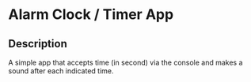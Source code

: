 # Alarm Clock / Timer App

## Description
A simple app that accepts time (in second) via the console and makes a sound after each indicated time.
